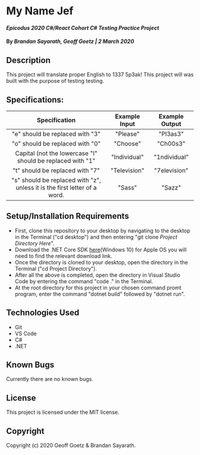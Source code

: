 # My Name Jef

#### _Epicodus 2020 C#/React Cohort C# Testing Practice Project_

#### By _**Brandan Sayarath, Geoff Goetz** | 2 March 2020_

## Description

This project will translate proper English to 1337 5p3ak! This project will was built with the purpose of testing testing.

## Specifications:


| Specification | Example Input | Example Output |
| :-----------: |:------------: | :------------: |
| "e" should be replaced with "3" | "Please" | "Pl3as3" |
| "o" should be replaced with "0" | "Choose" | "Ch00s3" |
| Capital (not the lowercase "I" should be replaced with "1" | "Individual" | "1ndividual" |
| "t" should be replaced with "7" | "Television" | "7elevision" |
| "s" should be replaced with "z", unless it is the first letter of a word. | "Sass" | "Sazz" |




## Setup/Installation Requirements

* First, clone this repository to your desktop by navigating to the desktop in the Terminal ("cd desktop") and then entering "git clone _Project Directory Here_".
* Download the .NET Core SDK <a href="https://dotnet.microsoft.com/download/dotnet-core/thank-you/sdk-2.2.203-windows-x64-installer">here</a>(Windows 10) for Apple OS you will need to find the relevant download link.
* Once the directory is cloned to your desktop, open the directory in the Terminal ("cd Project Directory").
* After all the above is completed, open the directory in Visual Studio Code by entering the command "code ." in the Terminal.
* At the root directory for this project in your chosen command promt program, enter the command "dotnet build" followed by "dotnet run".

## Technologies Used

* Git
* VS Code
* C#
* .NET


## Known Bugs

Currently there are no known bugs. 

## License

This project is licensed under the MIT license.

## Copyright

Copyright (c) 2020 Geoff Goetz & Brandan Sayarath.
